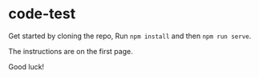# code-test

Get started by cloning the repo, Run `npm install` and then `npm run serve`.

The instructions are on the first page.

Good luck!
